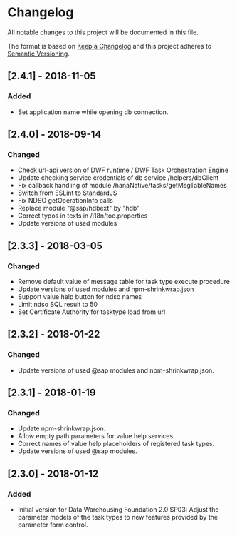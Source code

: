 # Changelog

All notable changes to this project will be documented in this file.

The format is based on [Keep a Changelog](http://keepachangelog.com/en/1.0.0/)
and this project adheres to [Semantic Versioning](http://semver.org/spec/v2.0.0.html).

## [2.4.1] - 2018-11-05

### Added

- Set application name while opening db connection.

## [2.4.0] - 2018-09-14

### Changed

- Check url-api version of DWF runtime / DWF Task Orchestration Engine
- Update checking service credentials of db service /helpers/dbClient
- Fix callback handling of module /hanaNative/tasks/getMsgTableNames
- Switch from ESLint to StandardJS
- Fix NDSO getOperationInfo calls
- Replace module "@sap/hdbext" by "hdb"
- Correct typos in texts in /i18n/toe.properties
- Update versions of used modules

## [2.3.3] - 2018-03-05

### Changed

- Remove default value of message table for task type execute procedure
- Update versions of used modules and npm-shrinkwrap.json
- Support value help button for ndso names
- Limit ndso SQL result to 50
- Set Certificate Authority for tasktype load from url

## [2.3.2] - 2018-01-22

### Changed

- Update versions of used @sap modules and npm-shrinkwrap.json.

## [2.3.1] - 2018-01-19

### Changed

- Update npm-shrinkwrap.json.
- Allow empty path parameters for value help services.
- Correct names of value help placeholders of registered task types.
- Update versions of used @sap modules.

## [2.3.0] - 2018-01-12

### Added

- Initial version for Data Warehousing Foundation 2.0 SP03: Adjust the parameter models of the task types
to new features provided by the parameter form control.
